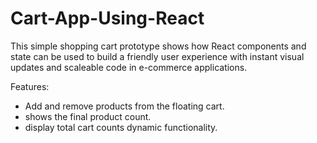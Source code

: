 # Cart-App-Using-React

This simple shopping cart prototype shows how React components and state can be used to build a friendly user 
experience with instant visual updates and scaleable code in e-commerce applications.

Features:
- Add and remove products from the floating cart.
- shows the final product count.
- display total cart counts dynamic 
  functionality.

